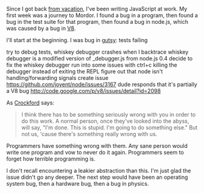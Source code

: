 
Since I got back [from vacation](/2012/03/19/japan-trip/), I've been writing JavaScript at work. My first week was a journey to Mordor. I found a bug in a program, then found a bug in the test suite for that program, then found a bug in node.js, which was caused by a bug in [V8](http://code.google.com/p/v8/).

I'll start at the beginning. I was 
bug in [gutsy](https://github.com/racker/gutsy): tests failing

try to debug tests, whiskey debugger crashes when I backtrace
whiskey debugger is a modified version of \_debugger.js from node.js 0.4
decide to fix the whiskey debugger
run into some issues with ctrl+c killing the debugger instead of exiting the REPL
figure out that node isn't handling/forwarding signals 
create issue https://github.com/joyent/node/issues/3167
dude responds that it's partially a V8 bug http://code.google.com/p/v8/issues/detail?id=2098

As [Crockford](http://www.crockford.com/) says:

>I think there has to be something seriously wrong with you in order to do this work. A normal person, once they've looked into the abyss, will say, "I'm done. This is stupid. I'm going to do something else." But not us, 'cause there's something really wrong with us.

Programmers have something wrong with them. Any sane person would write one program and vow to never do it again. Programmers seem to forget how terrible programming is.

I don't recall encountering a leakier abstraction than this. I'm just glad the issue didn't go any deeper. The next step would have been an operating system bug, then a hardware bug, then a bug in physics.

